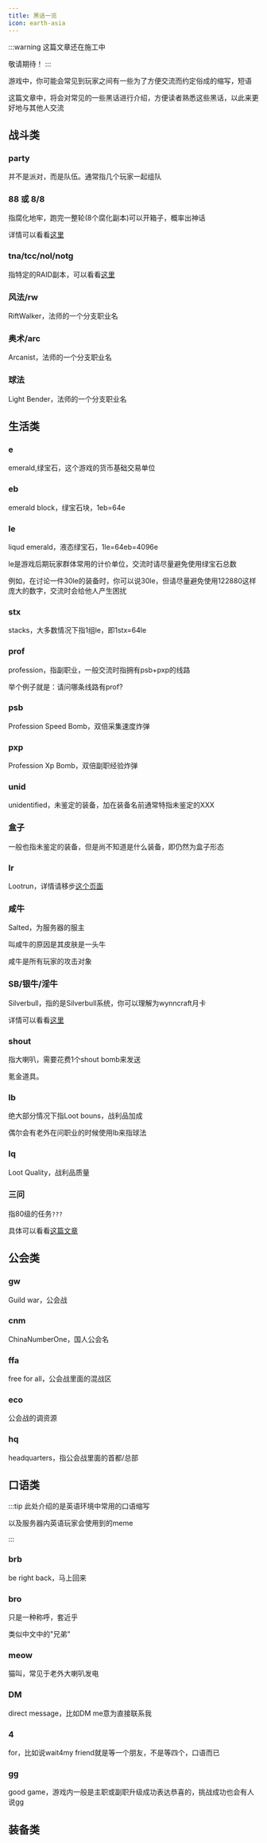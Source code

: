 ```yaml
---
title: 黑话一览
icon: earth-asia
---
```


:::warning
这篇文章还在施工中

敬请期待！
:::

游戏中，你可能会常见到玩家之间有一些为了方便交流而约定俗成的缩写，短语

这篇文章中，将会对常见的一些黑话进行介绍，方便读者熟悉这些黑话，以此来更好地与其他人交流

## 战斗类

### **party**
并不是派对，而是队伍。通常指几个玩家一起组队

### **88 或 8/8**
指腐化地牢，跑完一整轮(8个腐化副本)可以开箱子，概率出神话

详情可以看看[这里](/guide/dungeon.html#forgery-chest)

### **tna/tcc/nol/notg**
指特定的RAID副本，可以看看[这里](/guide/raid.html)

### **风法/rw**
RiftWalker，法师的一个分支职业名

### **奥术/arc**
Arcanist，法师的一个分支职业名

### **球法**
Light Bender，法师的一个分支职业名



## 生活类

### **e**
emerald,绿宝石，这个游戏的货币基础交易单位

### **eb**
emerald block，绿宝石块，1eb=64e

### **le**
liqud emerald，液态绿宝石，1le=64eb=4096e

le是游戏后期玩家群体常用的计价单位，交流时请尽量避免使用绿宝石总数

例如，在讨论一件30le的装备时，你可以说30le，但请尽量避免使用122880这样庞大的数字，交流时会给他人产生困扰

### **stx**
stacks，大多数情况下指1组le，即1stx=64le

### **prof**
profession，指副职业，一般交流时指拥有psb+pxp的线路

举个例子就是：请问哪条线路有prof?

### **psb**
Profession Speed Bomb，双倍采集速度炸弹

### **pxp**
Profession Xp Bomb，双倍副职经验炸弹

### **unid**
unidentified，未鉴定的装备，加在装备名前通常特指未鉴定的XXX

### **盒子**
一般也指未鉴定的装备，但是尚不知道是什么装备，即仍然为盒子形态

### **lr**
Lootrun，详情请移步[这个页面](/guide/lootrun.html)

### **咸牛**
Salted，为服务器的服主

叫咸牛的原因是其皮肤是一头牛

咸牛是所有玩家的攻击对象

### **SB/银牛/淫牛**
Silverbull，指的是Silverbull系统，你可以理解为wynncraft月卡

详情可以看看[这里](/guide/VIP.html#sliverbull-share)

### **shout**
指大喇叭，需要花费1个shout bomb来发送

氪金道具。

### **lb**
绝大部分情况下指Loot bouns，战利品加成

偶尔会有老外在问职业的时候使用lb来指球法

### **lq**
Loot Quality，战利品质量

### **三问**
指80级的任务`???`

具体可以看看[这篇文章](/quests/lvl71-80/level%2080%20-%20Z？？？.html)

## 公会类

### **gw**
Guild war，公会战

### **cnm**
ChinaNumberOne，国人公会名

### **ffa**
free for all，公会战里面的混战区

### **eco**
公会战的调资源

### **hq**
headquarters，指公会战里面的首都/总部



## 口语类

:::tip
此处介绍的是英语环境中常用的口语缩写

以及服务器内英语玩家会使用到的meme

:::

### **brb**
be right back，马上回来

### **bro**
只是一种称呼，套近乎

类似中文中的"兄弟"

### **meow**
猫叫，常见于老外大喇叭发电

### **DM**
direct message，比如DM me意为直接联系我

### **4**
for，比如说wait4my friend就是等一个朋友，不是等四个，口语而已

### **gg**
good game，游戏内一般是主职或副职升级成功表达恭喜的，挑战成功也会有人说gg

## 装备类